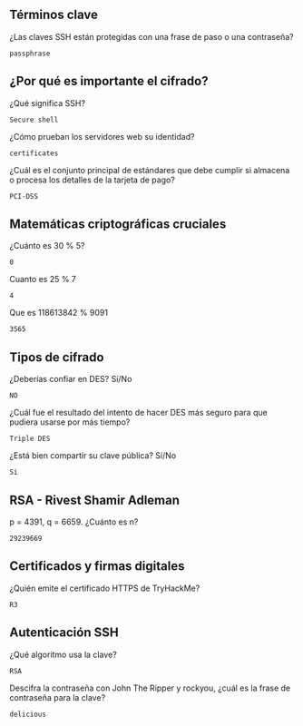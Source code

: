 ## Términos clave

¿Las claves SSH están protegidas con una frase de paso o una contraseña?

    passphrase

## ¿Por qué es importante el cifrado?

¿Qué significa SSH?
 
    Secure shell
 
¿Cómo prueban los servidores web su identidad?
 
    certificates

¿Cuál es el conjunto principal de estándares que debe cumplir si almacena o procesa los detalles de la tarjeta de pago?
 
    PCI-DSS

##  Matemáticas criptográficas cruciales

¿Cuánto es 30 % 5?
 
    0

Cuanto es 25 % 7
 
    4

Que es 118613842 % 9091
 
    3565

 ## Tipos de cifrado

¿Deberías confiar en DES? Sí/No
 
    NO

¿Cuál fue el resultado del intento de hacer DES más seguro para que pudiera usarse por más tiempo?
 
    Triple DES

¿Está bien compartir su clave pública? Sí/No
 
    Si

## RSA - Rivest Shamir Adleman
 
p = 4391, q = 6659. ¿Cuánto es n?

    29239669

## Certificados y firmas digitales

¿Quién emite el certificado HTTPS de TryHackMe?

    R3

## Autenticación SSH

¿Qué algoritmo usa la clave?
 
    RSA

Descifra la contraseña con John The Ripper y rockyou, ¿cuál es la frase de contraseña para la clave?


    delicious
